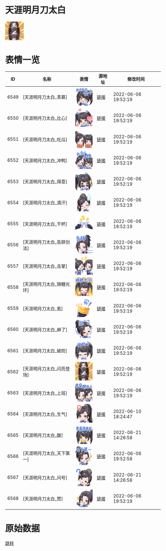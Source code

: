 # 天涯明月刀太白

<img src="./cover.png" height="60" alt="cover" />

# 表情一览

|ID|名称|表情|源地址|修改时间|
|----|----|----|----|----|
|6549|[天涯明月刀太白_羡慕]|<img src="./pic/006549_%5B天涯明月刀太白_羡慕%5D.png" height="60" alt="羡慕"/>|[链接](http://i0.hdslb.com/bfs/emote/25a8c1e826e241cbd18cbbf6b55471ad459bd5a6.png)|2022-06-06 19:52:19|
|6550|[天涯明月刀太白_比心]|<img src="./pic/006550_%5B天涯明月刀太白_比心%5D.png" height="60" alt="比心"/>|[链接](http://i0.hdslb.com/bfs/emote/bf70c004bd60b17a913976ab0ef7230a047108c5.png)|2022-06-06 19:52:19|
|6551|[天涯明月刀太白_吃瓜]|<img src="./pic/006551_%5B天涯明月刀太白_吃瓜%5D.png" height="60" alt="吃瓜"/>|[链接](http://i0.hdslb.com/bfs/emote/061d19340adbea6b181b5416dc135893cc5e6beb.png)|2022-06-06 19:52:19|
|6552|[天涯明月刀太白_冲鸭]|<img src="./pic/006552_%5B天涯明月刀太白_冲鸭%5D.png" height="60" alt="冲鸭"/>|[链接](http://i0.hdslb.com/bfs/emote/aadf71b4a13dcffd40d1769666e1fe866b2f4c95.png)|2022-06-06 19:52:19|
|6553|[天涯明月刀太白_得意]|<img src="./pic/006553_%5B天涯明月刀太白_得意%5D.png" height="60" alt="得意"/>|[链接](http://i0.hdslb.com/bfs/emote/e7b0d623c4dedf8daef73f82664102a03ef91247.png)|2022-06-06 19:52:19|
|6554|[天涯明月刀太白_滴汗]|<img src="./pic/006554_%5B天涯明月刀太白_滴汗%5D.png" height="60" alt="滴汗"/>|[链接](http://i0.hdslb.com/bfs/emote/e40c1ba0bc15a973eaf28586d289c7c720a5a8f1.png)|2022-06-06 19:52:19|
|6555|[天涯明月刀太白_干杯]|<img src="./pic/006555_%5B天涯明月刀太白_干杯%5D.png" height="60" alt="干杯"/>|[链接](http://i0.hdslb.com/bfs/emote/4f3979c39d815876331a66d0f3cb7004e2a31cc5.png)|2022-06-06 19:52:19|
|6556|[天涯明月刀太白_告辞剑法]|<img src="./pic/006556_%5B天涯明月刀太白_告辞剑法%5D.png" height="60" alt="告辞剑法"/>|[链接](http://i0.hdslb.com/bfs/emote/1439f579f4cb916d6276467dfa3e12ebff91ec47.png)|2022-06-06 19:52:19|
|6557|[天涯明月刀太白_击掌]|<img src="./pic/006557_%5B天涯明月刀太白_击掌%5D.png" height="60" alt="击掌"/>|[链接](http://i0.hdslb.com/bfs/emote/e7a6af56556d0c99f75ba7c2f4740f320e893672.png)|2022-06-06 19:52:19|
|6558|[天涯明月刀太白_锦鲤光环]|<img src="./pic/006558_%5B天涯明月刀太白_锦鲤光环%5D.png" height="60" alt="锦鲤光环"/>|[链接](http://i0.hdslb.com/bfs/emote/bc85365c882334312a3d349f2fc5f92e05d9c233.png)|2022-06-06 19:52:19|
|6559|[天涯明月刀太白_氪]|<img src="./pic/006559_%5B天涯明月刀太白_氪%5D.png" height="60" alt="氪"/>|[链接](http://i0.hdslb.com/bfs/emote/e572a508986be6f9855b720caef0d7033e4e1d42.png)|2022-06-06 19:52:19|
|6560|[天涯明月刀太白_麻了]|<img src="./pic/006560_%5B天涯明月刀太白_麻了%5D.png" height="60" alt="麻了"/>|[链接](http://i0.hdslb.com/bfs/emote/14ceed2e38fd847d2b63ef9904e8f18ae2059003.png)|2022-06-06 19:52:19|
|6561|[天涯明月刀太白_破防]|<img src="./pic/006561_%5B天涯明月刀太白_破防%5D.png" height="60" alt="破防"/>|[链接](http://i0.hdslb.com/bfs/emote/f6d6fff1b962f39c577f9019bb66f2f0435c5906.png)|2022-06-06 19:52:19|
|6562|[天涯明月刀太白_闪亮登场]|<img src="./pic/006562_%5B天涯明月刀太白_闪亮登场%5D.png" height="60" alt="闪亮登场"/>|[链接](http://i0.hdslb.com/bfs/emote/be0ec9d908eec750813c36ae99dde284d16d7561.png)|2022-06-06 19:52:19|
|6563|[天涯明月刀太白_上班]|<img src="./pic/006563_%5B天涯明月刀太白_上班%5D.png" height="60" alt="上班"/>|[链接](http://i0.hdslb.com/bfs/emote/43cbd0d9ca15cf0503bb6aad86ed7b43fcabfc7b.png)|2022-06-06 19:52:19|
|6564|[天涯明月刀太白_生气]|<img src="./pic/006564_%5B天涯明月刀太白_生气%5D.png" height="60" alt="生气"/>|[链接](http://i0.hdslb.com/bfs/emote/c5468b8254cde1b19212a42dd29511f80f1c75de.png)|2022-06-10 18:24:47|
|6565|[天涯明月刀太白_酸]|<img src="./pic/006565_%5B天涯明月刀太白_酸%5D.png" height="60" alt="酸"/>|[链接](http://i0.hdslb.com/bfs/emote/fe4c221b9eb7d5947eb5490680b2d46aca6f64d0.png)|2022-06-21 14:26:58|
|6566|[天涯明月刀太白_天下第一]|<img src="./pic/006566_%5B天涯明月刀太白_天下第一%5D.png" height="60" alt="天下第一"/>|[链接](http://i0.hdslb.com/bfs/emote/8a498656abc94f38d768354d189f3a6713e0c121.png)|2022-06-06 19:52:58|
|6567|[天涯明月刀太白_问号]|<img src="./pic/006567_%5B天涯明月刀太白_问号%5D.png" height="60" alt="问号"/>|[链接](http://i0.hdslb.com/bfs/emote/d7d27e8fac462069535c0dd666befdb4366d42c4.png)|2022-06-21 14:26:58|
|6568|[天涯明月刀太白_赞]|<img src="./pic/006568_%5B天涯明月刀太白_赞%5D.png" height="60" alt="赞"/>|[链接](http://i0.hdslb.com/bfs/emote/733920903f8f52bcc7c0c8a0053942d13fb8ea84.png)|2022-06-06 19:52:19|

# 原始数据

[跳转](./raw.json)

